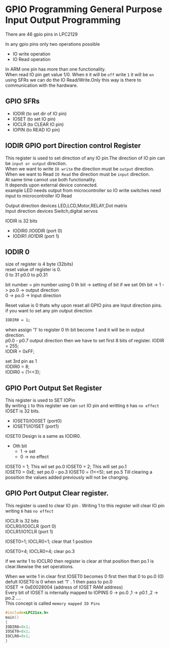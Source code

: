 # GPIO Programming General Purpose Input Output Programming 

There are 46 gpio pins in LPC2129  

In any gpio pins only two operations possible 
- IO write operation
- IO Read operation

In ARM one pin has more than one functionality.  
When read IO pin get value 1/0.
When `0` it will be `off`  write `1` it will be `on` using SFRs we can do the IO Read/Write.Only this way is there to communication with the hardware.  

## GPIO SFRs
- IODIR (to set dir of IO pin)
- IOSET (to set IO pin)
- IOCLR (to CLEAR IO pin)
- IOPIN (to READ IO pin)

## IODIR GPIO port Direction control Register

This register is used to set direction of any IO pin.The direction of IO pin can be `input or output` direction.  
When we want to write `IO write` the direction must be `output` direction.  
When we want to Read `IO Read` the direction must be `input` direction.  
At same time cannot use both functionality.   
It depends upon external device connected.  
example LED needs output from microcontroller so IO write
        switches need input to microcontroller IO Read  

Output direction devices  LED,LCD,Motor,RELAY,Dot matrix  
Input direction devices   Switch,digital servos  

IODIR is 32 bits  
- IODIR0 /IO0DIR (port 0)
- IODIR1 /IO1DIR (port 1)

## IODIR 0
size of register is 4 byte (32bits)  
reset value of register is 0.  
0 to 31  p0.0  to p0.31  

bit number = pin number 
using 0 th bit -> setting of bit
if we set 0th bit  -> 1 -> po.0 -> output direction  
                      0 -> po.0 -> Input direction  

Reset value is 0 thats why upon reset all GPIO pins are Input direction pins.  
if you want to set any pin output direction 
```bash 
IODIR0 = 1;
```
when assign '1' to register 0 th bit become 1 and it will be in output direction.  
p0.0 - p0.7 output direction then we have to set first 8 bits of register. 
IODIR = 255;  
IODIR = 0xFF;   

set 3rd pin as 1  
IODIR0 = 8;  
IODIR0 = (1<<3);

## GPIO Port Output Set Register  
This register is used to SET IOPin  
By writing `1` to this register we can `set` IO pin and writting `0` has `no effect`  
IOSET is 32 bits.  
- IOSET0/IO0SET (port0)  
- IOSET1/IO1SET (port1)

IOSET0
Design is a same as IODIR0.  
- Oth bit
    - 1 -> set
    - 0 -> no effect

IOSET0 = 1;  This wil set po.0
IOSET0 = 2;  This will set po.1  
IOSET0 = 0xE; set po.0 - po.3
IOSET0 = (1<<5); set po.5 
Till clearing a possition the values added previously will not be changing.  

## GPIO Port Output Clear register. 
This register is used to clear IO pin . Writing 1 to this register will clear IO pin writing `0` has `no effect`  

IOCLR is 32 bits  
IOCLR0/IO0CLR (port 0)  
IOCLR1/IO1CLR (port 1)  

IOSET0=1;
IOCLR0=1;   clear that 1 position  

IOSET0=4;
IOCLR0=4;  clear po.3  

if we write 1 to IOCLR0 
then register is clear at that position then po.1 is clear.likewise the set operations.    

When we write 1 in clear first IOSET0 becomes 0 first then that 0 to po.0 (0)  
defult IOSET0 is 0 when set '1' . 1 then pass to po.0   
IOSET  -> 0xE0028004  (address of IOSET RAM address)  
Every bit of IOSET is internally mapped to IOPINS 0 -> po.0 ,1 -> p0.1 ,2 -> po.2 ....   
This concept is called `memory mapped IO Pins`

```c
#include<LPC21xx.h>
main()
{
IODIR0=0x1;
IOSET0=0x1;
IOCLR0=0x1;
}
```
